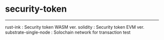 # security-token
----------
rust-ink : Security token WASM ver.
solidity : Security token EVM ver.
substrate-single-node : Solochain network for transaction test
